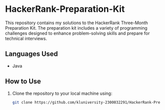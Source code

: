 # HackerRank-Preparation-Kit

This repository contains my solutions to the HackerRank Three-Month Preparation Kit. The preparation kit includes a variety of programming challenges designed to enhance problem-solving skills and prepare for technical interviews.

## Languages Used
- Java

## How to Use

1. Clone the repository to your local machine using:
   ```bash
   git clone https://github.com/kluniversity-2300032291/HackerRank-Preparation-Kit.git
